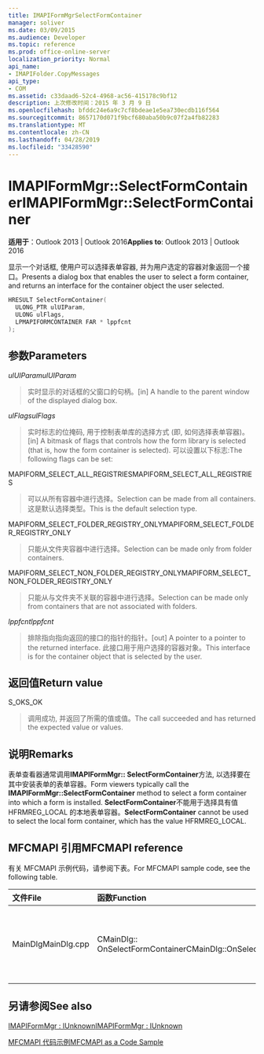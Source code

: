 ```yaml
---
title: IMAPIFormMgrSelectFormContainer
manager: soliver
ms.date: 03/09/2015
ms.audience: Developer
ms.topic: reference
ms.prod: office-online-server
localization_priority: Normal
api_name:
- IMAPIFolder.CopyMessages
api_type:
- COM
ms.assetid: c33daad6-52c4-4968-ac56-415178c9bf12
description: 上次修改时间：2015 年 3 月 9 日
ms.openlocfilehash: bfddc24e6a9c7cf8bdeae1e5ea730ecdb116f564
ms.sourcegitcommit: 8657170d071f9bcf680aba50b9c07f2a4fb82283
ms.translationtype: MT
ms.contentlocale: zh-CN
ms.lasthandoff: 04/28/2019
ms.locfileid: "33428590"
---
```

# <a name="imapiformmgrselectformcontainer"></a><span data-ttu-id="ed9fb-103">IMAPIFormMgr::SelectFormContainer</span><span class="sxs-lookup"><span data-stu-id="ed9fb-103">IMAPIFormMgr::SelectFormContainer</span></span>

  
  
<span data-ttu-id="ed9fb-104">**适用于**：Outlook 2013 | Outlook 2016</span><span class="sxs-lookup"><span data-stu-id="ed9fb-104">**Applies to**: Outlook 2013 | Outlook 2016</span></span> 
  
<span data-ttu-id="ed9fb-105">显示一个对话框, 使用户可以选择表单容器, 并为用户选定的容器对象返回一个接口。</span><span class="sxs-lookup"><span data-stu-id="ed9fb-105">Presents a dialog box that enables the user to select a form container, and returns an interface for the container object the user selected.</span></span>
  
```cpp
HRESULT SelectFormContainer(
  ULONG_PTR ulUIParam,
  ULONG ulFlags,
  LPMAPIFORMCONTAINER FAR * lppfcnt
);
```

## <a name="parameters"></a><span data-ttu-id="ed9fb-106">参数</span><span class="sxs-lookup"><span data-stu-id="ed9fb-106">Parameters</span></span>

 <span data-ttu-id="ed9fb-107">_ulUIParam_</span><span class="sxs-lookup"><span data-stu-id="ed9fb-107">_ulUIParam_</span></span>
  
> <span data-ttu-id="ed9fb-108">实时显示的对话框的父窗口的句柄。</span><span class="sxs-lookup"><span data-stu-id="ed9fb-108">[in] A handle to the parent window of the displayed dialog box.</span></span> 
    
 <span data-ttu-id="ed9fb-109">_ulFlags_</span><span class="sxs-lookup"><span data-stu-id="ed9fb-109">_ulFlags_</span></span>
  
> <span data-ttu-id="ed9fb-110">实时标志的位掩码, 用于控制表单库的选择方式 (即, 如何选择表单容器)。</span><span class="sxs-lookup"><span data-stu-id="ed9fb-110">[in] A bitmask of flags that controls how the form library is selected (that is, how the form container is selected).</span></span> <span data-ttu-id="ed9fb-111">可以设置以下标志:</span><span class="sxs-lookup"><span data-stu-id="ed9fb-111">The following flags can be set:</span></span>
    
<span data-ttu-id="ed9fb-112">MAPIFORM_SELECT_ALL_REGISTRIES</span><span class="sxs-lookup"><span data-stu-id="ed9fb-112">MAPIFORM_SELECT_ALL_REGISTRIES</span></span> 
  
> <span data-ttu-id="ed9fb-113">可以从所有容器中进行选择。</span><span class="sxs-lookup"><span data-stu-id="ed9fb-113">Selection can be made from all containers.</span></span> <span data-ttu-id="ed9fb-114">这是默认选择类型。</span><span class="sxs-lookup"><span data-stu-id="ed9fb-114">This is the default selection type.</span></span> 
    
<span data-ttu-id="ed9fb-115">MAPIFORM_SELECT_FOLDER_REGISTRY_ONLY</span><span class="sxs-lookup"><span data-stu-id="ed9fb-115">MAPIFORM_SELECT_FOLDER_REGISTRY_ONLY</span></span> 
  
> <span data-ttu-id="ed9fb-116">只能从文件夹容器中进行选择。</span><span class="sxs-lookup"><span data-stu-id="ed9fb-116">Selection can be made only from folder containers.</span></span>
    
<span data-ttu-id="ed9fb-117">MAPIFORM_SELECT_NON_FOLDER_REGISTRY_ONLY</span><span class="sxs-lookup"><span data-stu-id="ed9fb-117">MAPIFORM_SELECT_NON_FOLDER_REGISTRY_ONLY</span></span> 
  
> <span data-ttu-id="ed9fb-118">只能从与文件夹不关联的容器中进行选择。</span><span class="sxs-lookup"><span data-stu-id="ed9fb-118">Selection can be made only from containers that are not associated with folders.</span></span>
    
 <span data-ttu-id="ed9fb-119">_lppfcnt_</span><span class="sxs-lookup"><span data-stu-id="ed9fb-119">_lppfcnt_</span></span>
  
> <span data-ttu-id="ed9fb-120">排除指向指向返回的接口的指针的指针。</span><span class="sxs-lookup"><span data-stu-id="ed9fb-120">[out] A pointer to a pointer to the returned interface.</span></span> <span data-ttu-id="ed9fb-121">此接口用于用户选择的容器对象。</span><span class="sxs-lookup"><span data-stu-id="ed9fb-121">This interface is for the container object that is selected by the user.</span></span>
    
## <a name="return-value"></a><span data-ttu-id="ed9fb-122">返回值</span><span class="sxs-lookup"><span data-stu-id="ed9fb-122">Return value</span></span>

<span data-ttu-id="ed9fb-123">S_OK</span><span class="sxs-lookup"><span data-stu-id="ed9fb-123">S_OK</span></span> 
  
> <span data-ttu-id="ed9fb-124">调用成功, 并返回了所需的值或值。</span><span class="sxs-lookup"><span data-stu-id="ed9fb-124">The call succeeded and has returned the expected value or values.</span></span>
    
## <a name="remarks"></a><span data-ttu-id="ed9fb-125">说明</span><span class="sxs-lookup"><span data-stu-id="ed9fb-125">Remarks</span></span>

<span data-ttu-id="ed9fb-126">表单查看器通常调用**IMAPIFormMgr:: SelectFormContainer**方法, 以选择要在其中安装表单的表单容器。</span><span class="sxs-lookup"><span data-stu-id="ed9fb-126">Form viewers typically call the **IMAPIFormMgr::SelectFormContainer** method to select a form container into which a form is installed.</span></span> <span data-ttu-id="ed9fb-127">**SelectFormContainer**不能用于选择具有值 HFRMREG_LOCAL 的本地表单容器。</span><span class="sxs-lookup"><span data-stu-id="ed9fb-127">**SelectFormContainer** cannot be used to select the local form container, which has the value HFRMREG_LOCAL.</span></span> 
  
## <a name="mfcmapi-reference"></a><span data-ttu-id="ed9fb-128">MFCMAPI 引用</span><span class="sxs-lookup"><span data-stu-id="ed9fb-128">MFCMAPI reference</span></span>

<span data-ttu-id="ed9fb-129">有关 MFCMAPI 示例代码，请参阅下表。</span><span class="sxs-lookup"><span data-stu-id="ed9fb-129">For MFCMAPI sample code, see the following table.</span></span>
  
|<span data-ttu-id="ed9fb-130">**文件**</span><span class="sxs-lookup"><span data-stu-id="ed9fb-130">**File**</span></span>|<span data-ttu-id="ed9fb-131">**函数**</span><span class="sxs-lookup"><span data-stu-id="ed9fb-131">**Function**</span></span>|<span data-ttu-id="ed9fb-132">**备注**</span><span class="sxs-lookup"><span data-stu-id="ed9fb-132">**Comment**</span></span>|
|:-----|:-----|:-----|
|<span data-ttu-id="ed9fb-133">MainDlg</span><span class="sxs-lookup"><span data-stu-id="ed9fb-133">MainDlg.cpp</span></span>  <br/> |<span data-ttu-id="ed9fb-134">CMainDlg:: OnSelectFormContainer</span><span class="sxs-lookup"><span data-stu-id="ed9fb-134">CMainDlg::OnSelectFormContainer</span></span>  <br/> |<span data-ttu-id="ed9fb-135">MFCMAPI 使用**IMAPIFormMgr:: SelectFormContainer**方法在呈现表单容器的内容之前选择该表单容器。</span><span class="sxs-lookup"><span data-stu-id="ed9fb-135">MFCMAPI uses the **IMAPIFormMgr::SelectFormContainer** method to select a form container before rendering its contents.</span></span>  <br/> |
   
## <a name="see-also"></a><span data-ttu-id="ed9fb-136">另请参阅</span><span class="sxs-lookup"><span data-stu-id="ed9fb-136">See also</span></span>



[<span data-ttu-id="ed9fb-137">IMAPIFormMgr : IUnknown</span><span class="sxs-lookup"><span data-stu-id="ed9fb-137">IMAPIFormMgr : IUnknown</span></span>](imapiformmgriunknown.md)


[<span data-ttu-id="ed9fb-138">MFCMAPI 代码示例</span><span class="sxs-lookup"><span data-stu-id="ed9fb-138">MFCMAPI as a Code Sample</span></span>](mfcmapi-as-a-code-sample.md)

